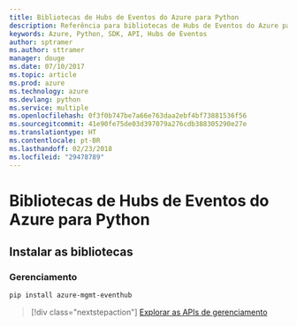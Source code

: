 ```yaml
---
title: Bibliotecas de Hubs de Eventos do Azure para Python
description: Referência para bibliotecas de Hubs de Eventos do Azure para Python
keywords: Azure, Python, SDK, API, Hubs de Eventos
author: sptramer
ms.author: sttramer
manager: douge
ms.date: 07/10/2017
ms.topic: article
ms.prod: azure
ms.technology: azure
ms.devlang: python
ms.service: multiple
ms.openlocfilehash: 0f3f0b747be7a66e763daa2ebf4bf73881536f56
ms.sourcegitcommit: 41e90fe75de03d397079a276cdb388305290e27e
ms.translationtype: HT
ms.contentlocale: pt-BR
ms.lasthandoff: 02/23/2018
ms.locfileid: "29478789"
---
```

# <a name="azure-event-hubs-libraries-for-python"></a>Bibliotecas de Hubs de Eventos do Azure para Python

## <a name="install-the-libraries"></a>Instalar as bibliotecas


### <a name="management"></a>Gerenciamento

```bash
pip install azure-mgmt-eventhub
```
> [!div class="nextstepaction"]
> [Explorar as APIs de gerenciamento](/python/api/overview/azure/eventhub/management)